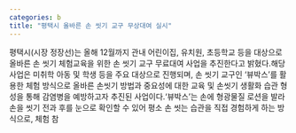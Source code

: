 ```yaml
---
categories: b
title: "평택시 올바른 손 씻기 교구 무상대여 실시"
---
```

평택시(시장 정장선)는 올해 12월까지 관내 어린이집, 유치원, 초등학교 등을 대상으로 올바른 손 씻기 체험교육을 위한 손 씻기 교구 무료대여 사업을 추진한다고 밝혔다.해당사업은 미취학 아동 및 학생 등을 주요 대상으로 진행되며, 손 씻기 교구인 ‘뷰박스’를 활용한 체험 방식으로 올바른 손씻기 방법과 중요성에 대한 교육 및 손씻기 생활화 습관 형성을 통해 감염병을 예방하고자 추진된 사업이다.‘뷰박스’는 손에 형광물질 로션을 발라 손을 씻기 전과 후를 눈으로 확인할 수 있어 평소 손 씻는 습관을 직접 경험하게 하는 방식으로, 체험 참